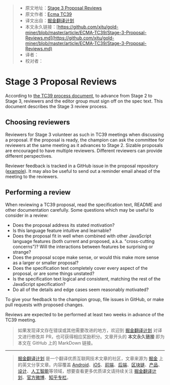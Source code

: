 > * 原文地址：[Stage 3 Proposal Reviews](https://github.com/tc39/how-we-work/blob/master/stage-3-review.md)
> * 原文作者：[Ecma TC39](https://github.com/tc39/how-we-work)
> * 译文出自：[掘金翻译计划](https://github.com/xitu/gold-miner)
> * 本文永久链接：[https://github.com/xitu/gold-miner/blob/master/article/ECMA-TC39/Stage-3-Proposal-Reviews.md](https://github.com/xitu/gold-miner/blob/master/article/ECMA-TC39/Stage-3-Proposal-Reviews.md)
> * 译者：
> * 校对者：

# Stage 3 Proposal Reviews

According to [the TC39 process document](https://tc39.es/process-document), to advance from Stage 2 to Stage 3, reviewers and the editor group must sign off on the spec text. This document describes the Stage 3 review process.

## Choosing reviewers

Reviewers for Stage 3 volunteer as such in TC39 meetings when discussing a proposal. If the proposal is ready, the champion can ask the committee for reviewers at the same meeting as it advances to Stage 2. Sizable proposals are encouraged to have multiple reviewers. Different reviewers can provide different perspectives.

Reviewer feedback is tracked in a GitHub issue in the proposal repository ([example](https://github.com/tc39/proposal-regexp-unicode-property-escapes/issues/3)). It may also be useful to send out a reminder email ahead of the meeting to the reviewers.
 
## Performing a review

When reviewing a TC39 proposal, read the specification text, README and other documentation carefully. Some questions which may be useful to consider in a review:
- Does the proposal address its stated motivation?
- Is this language feature intuitive and learnable?
- Does the proposal fit in well when combined with other JavaScript language features (both current and proposed, a.k.a. "cross-cutting concerns")? Will the interactions between features be surprising or strange?
- Does the proposal scope make sense, or would this make more sense as a larger or smaller proposal?
- Does the specification text completely cover every aspect of the proposal, or are some things unstated?
- Is the specification text logical and consistent, matching the rest of the JavaScript specification?
- Do all of the details and edge cases seem reasonably motivated?

To give your feedback to the champion group, file issues in GitHub, or make pull requests with proposed changes.

Reviews are expected to be performed at least two weeks in advance of the TC39 meeting.

> 如果发现译文存在错误或其他需要改进的地方，欢迎到 [掘金翻译计划](https://github.com/xitu/gold-miner) 对译文进行修改并 PR，也可获得相应奖励积分。文章开头的 **本文永久链接** 即为本文在 GitHub 上的 MarkDown 链接。
---
> [掘金翻译计划](https://github.com/xitu/gold-miner) 是一个翻译优质互联网技术文章的社区，文章来源为 [掘金](https://juejin.im) 上的英文分享文章。内容覆盖 [Android](https://github.com/xitu/gold-miner#android)、[iOS](https://github.com/xitu/gold-miner#ios)、[前端](https://github.com/xitu/gold-miner#前端)、[后端](https://github.com/xitu/gold-miner#后端)、[区块链](https://github.com/xitu/gold-miner#区块链)、[产品](https://github.com/xitu/gold-miner#产品)、[设计](https://github.com/xitu/gold-miner#设计)、[人工智能](https://github.com/xitu/gold-miner#人工智能)等领域，想要查看更多优质译文请持续关注 [掘金翻译计划](https://github.com/xitu/gold-miner)、[官方微博](http://weibo.com/juejinfanyi)、[知乎专栏](https://zhuanlan.zhihu.com/juejinfanyi)。

